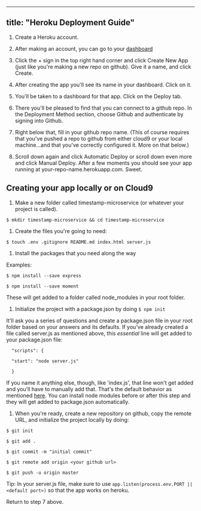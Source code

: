 
---
title: "Heroku Deployment Guide"
---

1.  Create a Heroku account.

2.  After making an account, you can go to your [dashboard](https://dashboard.heroku.com/apps)

3.  Click the + sign in the top right hand corner and click Create New App (just like you're making a new repo on github). Give it a name, and click Create.

1.  After creating the app you'll see its name in your dashboard. Click on it.

2.  You'll be taken to a dashboard for that app. Click on the Deploy tab.

3.  There you'll be pleased to find that you can connect to a github repo. In the Deployment Method section, choose Github and authenticate by signing into Github.

4.  Right below that, fill in your github repo name. (This of course requires that you've pushed a repo to github from either cloud9 or your local machine...and that you've correctly configured it. More on that below.)

5.  Scroll down again and click Automatic Deploy or scroll down even more and click Manual Deploy. After a few moments you should see your app running at your-repo-name.herokuapp.com. Sweet.

## Creating your app locally or on Cloud9

1.  Make a new folder called timestamp-microservice (or whatever your project is called).

`$ mkdir timestamp-microservice && cd timestamp-microservice`

1.  Create the files you're going to need:

`$ touch .env .gitignore README.md index.html server.js`

1.  Install the packages that you need along the way

Examples:

`$ npm install --save express`

`$ npm install --save moment`

These will get added to a folder called node_modules in your root folder.

1.  Initialize the project with a package.json by doing `$ npm init`

It'll ask you a series of questions and create a package.json file in your root folder based on your answers and its defaults. If you've already created a file called server.js as mentioned above, this _essential_ line will get added to your package.json file:

      "scripts": {

      "start": "node server.js"

      }

If you name it anything else, though, like 'index.js', that line won't get added and you'll have to manually add that. That's the default behavior as mentioned [here](https://docs.npmjs.com/files/package.json#default-values). You can install node modules before or after this step and they will get added to package.json automatically.

1.  When you're ready, create a new repository on github, copy the remote URL, and initialize the project locally by doing:

`$ git init`

`$ git add .`

`$ git commit -m "initial commit"`

`$ git remote add origin <your github url>`

`$ git push -u origin master`

Tip: In your server.js file, make sure to use `app.listen(process.env.PORT || <default port>)` so that the app works on heroku.

Return to step 7 above.
